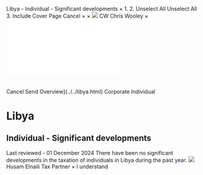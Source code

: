 Libya - Individual - Significant developments
×
1.
2.
Unselect All
Unselect All
3.
Include Cover Page
Cancel
×
×
![](../../-/media/world-wide-tax-summaries/attachments/global---chris-wooley.ashx%3Frev=ac5e5f3223b34096b1afc2a6009c7320&revision=ac5e5f32-23b3-4096-b1af-c2a6009c7320&hash=859B7ADC84DC2CBEC9760E9E6EE7DE6D0A8BFCDF)
CW
Chris Wooley
×
![](significant-developments.html)
######
Cancel
Send
Overview](../../libya.html)
Corporate
Individual
# Libya
## Individual - Significant developments
Last reviewed - 01 December 2024
There have been no significant developments in the taxation of individuals in Libya during the past year.
![](../../-/media/world-wide-tax-summaries/attachments/libya---husam-elnaili.ashx%3Frev=86ffac9c32b24e5da0fae27c96adbe55&revision=86ffac9c-32b2-4e5d-a0fa-e27c96adbe55&hash=4792A894BD4BD458F943B209A1C3F0EED9029130)
Husam Elnaili
Tax Partner
×
I understand